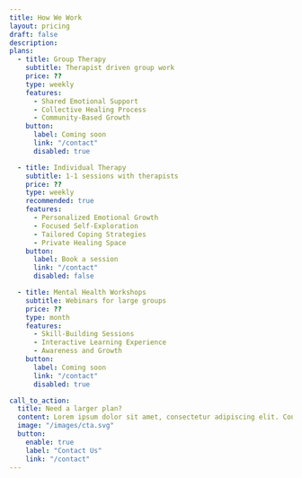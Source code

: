 ```yaml
---
title: How We Work
layout: pricing
draft: false
description:
plans:
  - title: Group Therapy
    subtitle: Therapist driven group work
    price: ??
    type: weekly
    features:
      - Shared Emotional Support
      - Collective Healing Process
      - Community-Based Growth
    button:
      label: Coming soon
      link: "/contact"
      disabled: true

  - title: Individual Therapy
    subtitle: 1-1 sessions with therapists
    price: ??
    type: weekly
    recommended: true
    features:
      - Personalized Emotional Growth
      - Focused Self-Exploration
      - Tailored Coping Strategies
      - Private Healing Space
    button:
      label: Book a session
      link: "/contact"
      disabled: false

  - title: Mental Health Workshops
    subtitle: Webinars for large groups
    price: ??
    type: month
    features:
      - Skill-Building Sessions
      - Interactive Learning Experience
      - Awareness and Growth
    button:
      label: Coming soon
      link: "/contact"
      disabled: true

call_to_action:
  title: Need a larger plan?
  content: Lorem ipsum dolor sit amet, consectetur adipiscing elit. Consequat tristique eget amet, tempus eu at consecttur.
  image: "/images/cta.svg"
  button:
    enable: true
    label: "Contact Us"
    link: "/contact"
---
```

